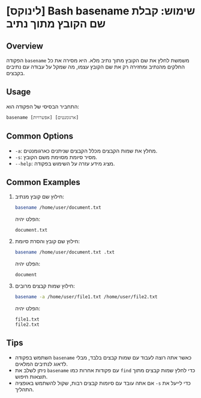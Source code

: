 # [לינוקס] Bash basename שימוש: קבלת שם הקובץ מתוך נתיב

## Overview
הפקודה `basename` משמשת לחלץ את שם הקובץ מתוך נתיב מלא. היא מסירה את כל החלקים מהנתיב ומחזירה רק את שם הקובץ עצמו, מה שמקל על עבודה עם נתיבים בקבצים.

## Usage
התחביר הבסיסי של הפקודה הוא:
```
basename [אפשרויות] [ארגומנטים]
```

## Common Options
- `-a`: מחלץ את שמות הקבצים מכלל הקבצים שניתנים כארגומנטים.
- `-s`: מסיר סיומת מסוימת משם הקובץ.
- `--help`: מציג מידע עזרה על השימוש בפקודה.

## Common Examples
1. חילוץ שם קובץ מנתיב:
   ```bash
   basename /home/user/document.txt
   ```
   הפלט יהיה:
   ```
   document.txt
   ```

2. חילוץ שם קובץ והסרת סיומת:
   ```bash
   basename /home/user/document.txt .txt
   ```
   הפלט יהיה:
   ```
   document
   ```

3. חילוץ שמות קבצים מרובים:
   ```bash
   basename -a /home/user/file1.txt /home/user/file2.txt
   ```
   הפלט יהיה:
   ```
   file1.txt
   file2.txt
   ```

## Tips
- השתמש בפקודה `basename` כאשר אתה רוצה לעבוד עם שמות קבצים בלבד, מבלי לדאוג לנתיבים המלאים.
- ניתן לשלב את `basename` עם פקודות אחרות כמו `find` כדי לחלץ שמות קבצים מתוך תוצאות חיפוש.
- אם אתה עובד עם סיומות קבצים רבות, שקול להשתמש באופציה `-s` כדי לייעל את התהליך.